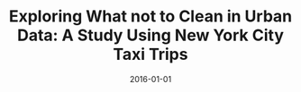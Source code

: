 ---
title: 'Exploring What not to Clean in Urban Data: A Study Using New York City Taxi Trips'
collection: publications
permalink: /publication/2016-study-urban-data
excerpt: ''
date: 2016-01-01
venue: 'IEEE Data Engineering Bulletin, 39(2), pp. 63-77'
paperurl: ''
authors: 'J. Freire, A. Bessa, F. Chirigati, H. T. Vo, and K. Zhao'
notes: '[<a href="http://sites.computer.org/debull/A16june/p63.pdf" target="_blank">paper</a>]'
---